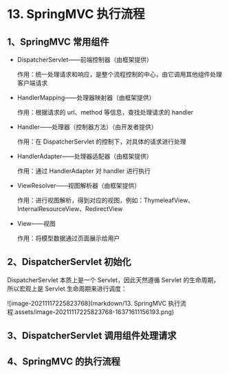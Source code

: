 # 13. SpringMVC 执行流程



## 1、SpringMVC 常用组件



-   DispatcherServlet——前端控制器（由框架提供）

    作用：统一处理请求和响应，是整个流程控制的中心，由它调用其他组件处理客户端请求

    

-   HandlerMapping——处理器映射器（由框架提供）

    作用：根据请求的 url、method 等信息，查找处理请求的 handler

    

-   Handler——处理器（控制器方法）（由开发者提供）

    作用：在 DispatcherServlet 的控制下，对具体的请求进行处理

    

-   HandlerAdapter——处理器适配器（由框架提供）

    作用：通过 HandlerAdapter 对 handler 进行执行

    

-   ViewResolver——视图解析器（由框架提供）

    作用：进行视图解析，得到对应的视图，例如：ThymeleafView、InternalResourceView、RedirectView

    

-   View——视图

    作用：将模型数据通过页面展示给用户



## 2、DispatcherServlet 初始化



DispatcherServlet 本质上是一个 Servlet，因此天然遵循 Servlet 的生命周期，所以宏观上是 Servlet 生命周期来进行调度：

![image-20211117225823768](markdown/13. SpringMVC 执行流程.assets/image-20211117225823768-16371611156193.png)





## 3、DispatcherServlet 调用组件处理请求





## 4、SpringMVC 的执行流程